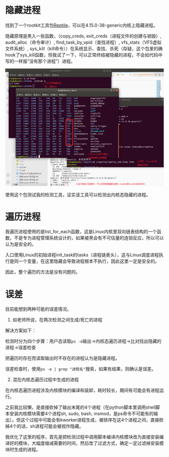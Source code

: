 # 隐藏进程

找到了一个rootkit工具包[Reptile](https://github.com/f0rb1dd3n/Reptile)，可以在4.15.0-38-generic内核上隐藏进程。

隐藏原理是黑入一些函数，（copy_creds, exit_creds（进程文件的创建与销毁）, audit_alloc（命令审计）, find_task_by_vpid（查找进程）, vfs_statx（VFS虚拟文件系统）, sys_kill（kill命令））在系统显示、查找、杀死（存疑，这个包里的确hook了sys_kill函数，但我试了一下，可以正常终结被隐藏的进程，不会如代码中写的一样报“没有那个进程”）进程。

![](3-test.png)

使用这个包测试我的检测工具，证实该工具可以检测出内核态隐藏的进程。

# 遍历进程

我遍历进程使用的是list_for_each函数，这是Linux内核里双向链表结构的一个函数，不是专为进程管理系统设计的，如果被黑会有不可估量的连锁反应，所以可以认为是安全的。

入口使用Linux的初始进程init_task的tasks（进程链表头），这与Linux调度进程执行是同一个变量，在这里隐藏会导致进程根本不执行，因此这里一定是安全的。

因此，整个遍历的方法是没有问题的。

# 误差

目前能想到两种可能的误差情况。

1. 如老师所说，在两次检测之间生成/死亡的进程

解决方案如下：

检测时分为四个步骤：用户态读取`ps -e`输出->内核态遍历进程->比对找出隐藏的进程->误差检查

把遍历时存在而读取输出时不存在的进程认为是隐藏进程。

误差检查时，使用`ps -e | grep "进程名"`搜索，如果有结果，则确认是误差。

2. 混在内核态遍历过程中生成的进程

在内核态遍历进程涉及内核模块的编译和装卸，耗时较长，期间有可能会有进程运行。

之前我比较懒，是直接砍掉了输出末尾的4个进程（在python脚本里调用shell脚本安装内核模块需要4个进程sh, sudo, bash, insmod，是ps命令不可能有的输出）。但这个过程中可能会有kworker进程生成，被排序在这4个进程之间，直接砍掉4个的话，sh进程可能会被视作隐藏。

我优化了这里的程序，首先是把检测过程中调用脚本编译内核模块改为直接安装编译好的模块，大幅度缩减需要的时间，然后改了过滤方式，确定一定过滤掉安装模块时生成的进程。

